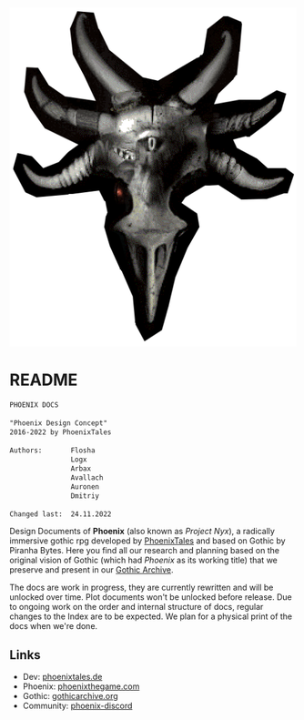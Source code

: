 ![Phoenix' Design Docs](/_img/phoenix-mask-v01.png)

# README

```
PHOENIX DOCS

"Phoenix Design Concept"
2016-2022 by PhoenixTales

Authors:       Flosha
               Logx
               Arbax
               Avallach
               Auronen
               Dmitriy

Changed last:  24.11.2022 
```

Design Documents of **Phoenix** (also known as *Project Nyx*), a radically immersive gothic rpg developed by [PhoenixTales](https://phoenixtales.de) and based on Gothic by Piranha Bytes. Here you find all our research and planning based on the original vision of Gothic (which had *Phoenix* as its working title) that we preserve and present in our [Gothic Archive](https://gothicarchive.org). 

The docs are work in progress, they are currently rewritten and will be unlocked over time. Plot documents won't be unlocked before release. Due to ongoing work on the order and internal structure of docs, regular changes to the Index are to be expected. We plan for a physical print of the docs when we're done. 


## Links

* Dev: [phoenixtales.de](https://phoenixtales.de)
* Phoenix: [phoenixthegame.com](https://phoenixthegame.com)
* Gothic: [gothicarchive.org](https://gothicarchive.org)
* Community: [phoenix-discord](https://discord.gg/CK4VAR7fpH)


